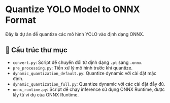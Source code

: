 # Quantize YOLO Model to ONNX Format

Đây là dự án để quantize các mô hình YOLO vào định dạng ONNX.

## 📁 Cấu trúc thư mục

- `convert.py`: Script để chuyển đổi từ định dạng `.pt` sang `.onnx`.
- `pre_processing.py`: Tiền xử lý mô hình trước khi quantize.
- `dynamic_quantization_default.py`: Quantize dynamic với cài đặt mặc định.
- `dynamic_quantization_full.py`: Quantize dynamic với các cài đặt đầy đủ.
- `onnx_runtime.py`: Script để chạy inference sử dụng ONNX Runtime, được lấy từ ví dụ của ONNX Runtime.
